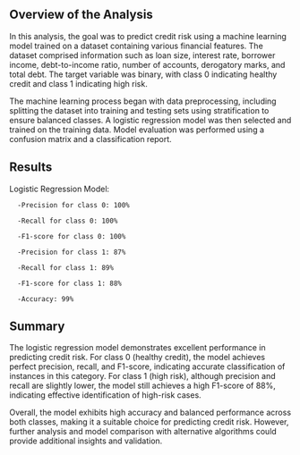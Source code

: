## Overview of the Analysis

In this analysis, the goal was to predict credit risk using a machine learning model trained on a dataset containing various financial features. The dataset comprised information such as loan size, interest rate, borrower income, debt-to-income ratio, number of accounts, derogatory marks, and total debt. The target variable was binary, with class 0 indicating healthy credit and class 1 indicating high risk.

The machine learning process began with data preprocessing, including splitting the dataset into training and testing sets using stratification to ensure balanced classes. A logistic regression model was then selected and trained on the training data. Model evaluation was performed using a confusion matrix and a classification report.

## Results

Logistic Regression Model:

      -Precision for class 0: 100%
      
      -Recall for class 0: 100%
      
      -F1-score for class 0: 100%
      
      -Precision for class 1: 87%
      
      -Recall for class 1: 89%
      
      -F1-score for class 1: 88%
      
      -Accuracy: 99%

## Summary

The logistic regression model demonstrates excellent performance in predicting credit risk. For class 0 (healthy credit), the model achieves perfect precision, recall, and F1-score, indicating accurate classification of instances in this category. For class 1 (high risk), although precision and recall are slightly lower, the model still achieves a high F1-score of 88%, indicating effective identification of high-risk cases.

Overall, the model exhibits high accuracy and balanced performance across both classes, making it a suitable choice for predicting credit risk. However, further analysis and model comparison with alternative algorithms could provide additional insights and validation.
